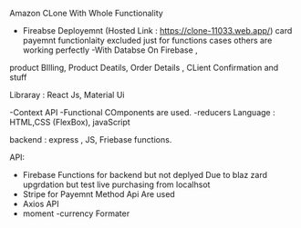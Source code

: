 Amazon CLone With Whole Functionality 
- Fireabse Deployemnt (Hosted Link : https://clone-11033.web.app/) card payemnt functionlaity excluded just for functions cases others are working perfectly 
-With Databse On Firebase , 


product BIlling, Product Deatils, Order Details , CLient Confirmation and stuff

Libraray : React Js, Material Ui

-Context API
-Functional COmponents are used.
-reducers
Language : HTML,CSS (FlexBox), javaScript 

backend : express , JS, 
Friebase functions.

API:
- Firebase Functions for backend but not deplyed Due to blaz zard upgrdation but test live purchasing from localhsot 
- Stripe for Payemnt Method Api Are used 
- Axios API 
- moment
-currency Formater

